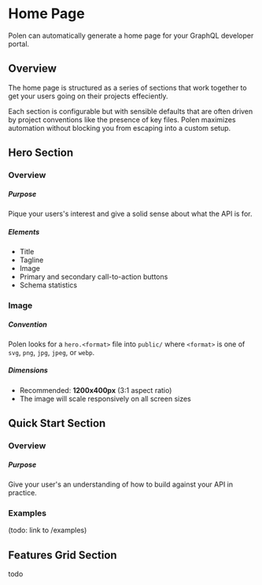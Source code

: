 # Home Page

Polen can automatically generate a home page for your GraphQL developer portal.

## Overview

The home page is structured as a series of sections that work together to get your users going on their projects effeciently.

Each section is configurable but with sensible defaults that are often driven by project conventions like the presence of key files. Polen maximizes automation without blocking you from escaping into a custom setup.

## Hero Section

### Overview

##### Purpose

Pique your users's interest and give a solid sense about what the API is for.

##### Elements

- Title
- Tagline
- Image
- Primary and secondary call-to-action buttons
- Schema statistics

### Image

##### Convention

Polen looks for a `hero.<format>` file into `public/` where `<format>` is one of `svg`, `png`, `jpg`, `jpeg`, or `webp`.

##### Dimensions

- Recommended: **1200x400px** (3:1 aspect ratio)
- The image will scale responsively on all screen sizes

## Quick Start Section

### Overview

##### Purpose

Give your user's an understanding of how to build against your API in practice.

### Examples

(todo: link to /examples)

<!-- @claude we are missing docs for a social proof section -->

## Features Grid Section

todo
